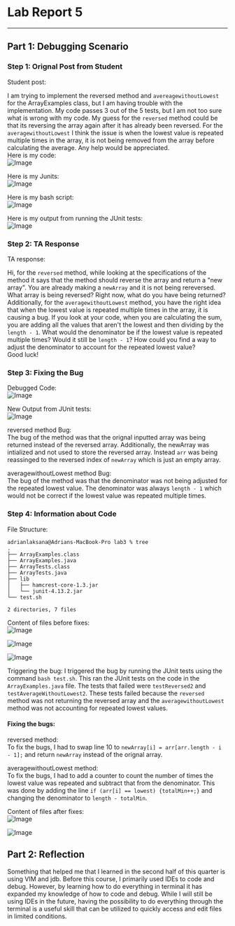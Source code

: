 # **Lab Report 5**
***
## Part 1: Debugging Scenario

### Step 1: Orignal Post from Student
Student post:

I am trying to implement the reversed method and `avereagewithoutLowest` for the ArrayExamples class, but I am having trouble with the implementation. My code passes 3 out of the 5 tests, but I am not too sure what is wrong with my code. My guess for the `reversed` method could be that its reversing the array again after it has already been reversed. For the `averagewithoutLowest` I think the issue is when the lowest value is repeated multiple times in the array, it is not being removed from the array before calculating the average. Any help would be appreciated.  
Here is my code:  
![Image](buggyCode.png)

Here is my Junits:  
![Image](JUnitTests.png)

Here is my bash script:  
![Image](testFile.png)

Here is my output from running the JUnit tests:  
![Image](TestFail.png)


### Step 2: TA Response
TA response:

Hi, for the `reversed` method, while looking at the specifications of the method it says that the method should reverse the array and return a "new array". You are already making a `newArray` and it is not being rereversed. What array is being reversed? Right now, what do you have being returned? Additionally, for the `averagewithoutLowest` method, you have the right idea that when the lowest value is repeated multiple times in the array, it is causing a bug. If you look at your code, when you are calculating the sum, you are adding all the values that aren't the lowest and then dividing by the `length - 1`. What would the denominator be if the lowest value is repeated multiple times? Would it still be `length - 1`? How could you find a way to adjust the denominator to account for the repeated lowest value?  
Good luck!

### Step 3: Fixing the Bug
Debugged Code:  
![Image](fixedBugs.png)

New Output from JUnit tests:  
![Image](testPass.png)

reversed method Bug:  
The bug of the method was that the orignal inputted array was being returned instead of the reversed array. Additionally, the newArray was intialized and not used to store the reversed array. Instead `arr` was being reassinged to the reversed index of `newArray` which is just an empty array.

averagewithoutLowest method Bug:  
The bug of the method was that the denominator was not being adjusted for the repeated lowest value. The denominator was always `length - 1` which would not be correct if the lowest value was repeated multiple times.

### Step 4: Information about Code
File Structure:  
```
adrianlaksana@Adrians-MacBook-Pro lab3 % tree
.
├── ArrayExamples.class
├── ArrayExamples.java
├── ArrayTests.class
├── ArrayTests.java
├── lib
│   ├── hamcrest-core-1.3.jar
│   └── junit-4.13.2.jar
└── test.sh

2 directories, 7 files
```

Content of files before fixes:  
![Image](buggyCode.png)  

![Image](testFile.png)  

![Image](JUnitTests.png)  

Triggering the bug:
I triggered the bug by running the JUnit tests using the command `bash test.sh`. This ran the JUnit tests on the code in the `ArrayExamples.java` file. The tests that failed were `testReversed2` and `testAverageWithoutLowest2`. These tests failed because the `reversed` method was not returning the reversed array and the `averagewithoutLowest` method was not accounting for repeated lowest values.

#### Fixing the bugs:  
reversed method:  
To fix the bugs, I had to swap line 10 to `newArray[i] = arr[arr.length - i - 1];` and return `newArray` instead of the orignal array.

averagewithoutLowest method:  
To fix the bugs, I had to add a counter to count the number of times the lowest value was repeated and subtract that from the denominator. This was done by adding the line `if (arr[i] == lowest) {totalMin++;}` and changing the denominator to `length - totalMin`.

Content of files after fixes:  
![Image](fixedBugs.png)  

![Image](testPass.png)  

## Part 2: Reflection
Something that helped me that I learned in the second half of this quarter is using VIM and jdb. Before this course, I primarily used IDEs to code and debug. However, by learning how to do everything in terminal it has expanded my knowledge of how to code and debug. While I will still be using IDEs in the future, having the possibility to do everything through the terminal is a useful skill that can be utilized to quickly access and edit files in limited conditions. 